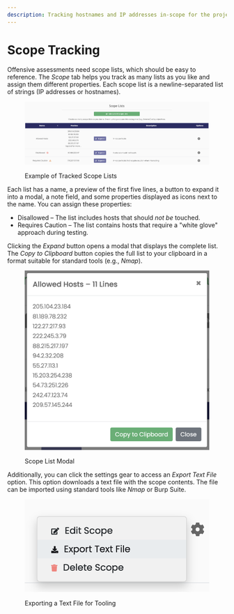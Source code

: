 ```yaml
---
description: Tracking hostnames and IP addresses in-scope for the project
---
```


# Scope Tracking

Offensive assessments need scope lists, which should be easy to reference. The _Scope_ tab helps you track as many lists as you like and assign them different properties. Each scope list is a newline-separated list of strings (IP addresses or hostnames).

<figure><img src="../../../.gitbook/assets/image (65).png" alt=""><figcaption><p>Example of Tracked Scope Lists</p></figcaption></figure>

Each list has a name, a preview of the first five lines, a button to expand it into a modal, a note field, and some properties displayed as icons next to the name. You can assign these properties:

* Disallowed – The list includes hosts that should _not be_ touched.
* Requires Caution – The list contains hosts that require a "white glove" approach during testing.

Clicking the _Expand_ button opens a modal that displays the complete list. The _Copy to Clipboard_ button copies the full list to your clipboard in a format suitable for standard tools (e.g., _Nmap_).

<figure><img src="../../../.gitbook/assets/image (66).png" alt=""><figcaption><p>Scope List Modal</p></figcaption></figure>

Additionally, you can click the settings gear to access an _Export Text File_ option. This option downloads a text file with the scope contents. The file can be imported using standard tools like _Nmap_ or Burp Suite.

<figure><img src="../../../.gitbook/assets/image (67).png" alt=""><figcaption><p>Exporting a Text File for Tooling</p></figcaption></figure>
